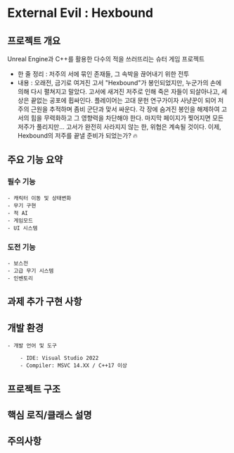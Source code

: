 # External Evil : Hexbound 

## 프로젝트 개요
Unreal Engine과 C++를 활용한 다수의 적을 쓰러뜨리는 슈터 게임 프로젝트

- 한 줄 정리 : 저주의 서에 묶인 존재들, 그 속박을 끊어내기 위한 전투
- 내용 :
오래전, 금기로 여겨진 고서 "Hexbound"가 봉인되었지만, 누군가의 손에 의해 다시 펼쳐지고 말았다.
고서에 새겨진 저주로 인해 죽은 자들이 되살아나고, 세상은 끝없는 공포에 휩싸인다.
플레이어는 고대 문헌 연구가이자 사냥꾼이 되어 저주의 근원을 추적하며 좀비 군단과 맞서 싸운다.
각 장에 숨겨진 봉인을 해제하여 고서의 힘을 무력화하고 그 영향력을 차단해야 한다.
마지막 페이지가 찢어지면 모든 저주가 풀리지만... 고서가 완전히 사라지지 않는 한, 위협은 계속될 것이다.
이제, Hexbound의 저주를 끝낼 준비가 되었는가? 🔥

## 주요 기능 요약


### 필수 기능
	- 캐릭터 이동 및 상태변화
	- 무기 구현
	- 적 AI
	- 게임모드
	- UI 시스템


### 도전 기능
	- 보스전
	- 고급 무기 시스템
	- 인벤토리
	
	
## 과제 추가 구현 사항

	
## 개발 환경
	- 개발 언어 및 도구
    
        - IDE: Visual Studio 2022
        - Compiler: MSVC 14.XX / C++17 이상
		
		
## 프로젝트 구조


## 핵심 로직/클래스 설명


## 주의사항
